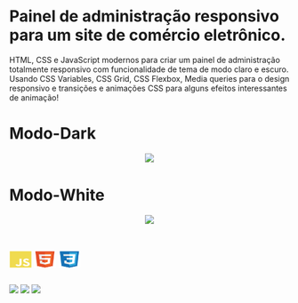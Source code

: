 # Painel de administração responsivo para um site de comércio eletrônico.

 HTML, CSS e JavaScript modernos para criar um painel de administração totalmente responsivo com funcionalidade de tema de modo claro e escuro. Usando CSS Variables, CSS Grid, CSS Flexbox, Media queries para o design responsivo e transições e animações CSS para alguns efeitos interessantes de animação!

##
# Modo-Dark
<div align="center">
<img src="https://user-images.githubusercontent.com/94022200/189770599-3fd2fb29-acdb-4516-aa29-1b7ddaf55d01.png" width="900px" />
</div

  ##
  ##
  # Modo-White
  <div align="center">
<img src="https://user-images.githubusercontent.com/94022200/189776623-cd14e024-a140-45a4-9256-891081f83f1e.png" width="900px" />
</div

  ##
  ##
  
<div style="display: inline_block"><br>
  <img align="center" alt="Rafa-Js" height="30" width="40" src="https://raw.githubusercontent.com/devicons/devicon/master/icons/javascript/javascript-plain.svg">
  <img align="center" alt="Rafa-HTML" height="30" width="40" src="https://raw.githubusercontent.com/devicons/devicon/master/icons/html5/html5-original.svg">
  <img align="center" alt="Rafa-CSS" height="30" width="40" src="https://raw.githubusercontent.com/devicons/devicon/master/icons/css3/css3-original.svg">
  </div>
  
  ##
  
<a href = "mailto:henrique.vhernandes@gmail.com"><img src="https://img.shields.io/badge/-Gmail-%23333?style=for-the-badge&logo=gmail&logoColor=white" target="_blank"></a>
<a href="https://www.linkedin.com/in/henriquehernandes/" target="_blank"><img src="https://img.shields.io/badge/-LinkedIn-%230077B5?style=for-the-badge&logo=linkedin&logoColor=white" target="_blank"></a>
<a href="https://github.com/HenriqueHernandes" target="_blank"><img src="https://img.shields.io/badge/-Portf%C3%B3lio-brown?style=for-the-badge&logo=true" target="_blank"></a>
  
</div>
